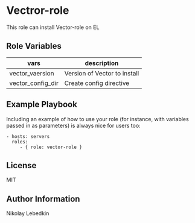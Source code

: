 Vectror-role
=========

This role can install Vector-role on EL

Role Variables
--------------

|vars|description|
|---------|----------------|
| vector_vaersion | Version of Vector to install  |
| vector_config_dir | Create config directive |

Example Playbook
----------------

Including an example of how to use your role (for instance, with variables passed in as parameters) is always nice for users too:

    - hosts: servers
      roles:
         - { role: vector-role }

License
-------

MIT

Author Information
------------------

Nikolay Lebedkin
